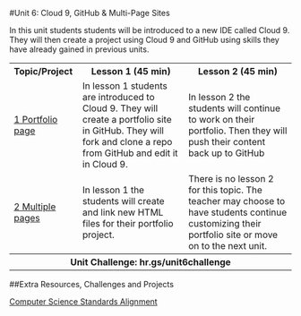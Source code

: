 #Unit 6: Cloud 9, GitHub & Multi-Page Sites 

In this unit students students will be introduced to a new IDE called Cloud 9. They will then create a project using Cloud 9 and GitHub using skills they have already gained in previous units.

<table>
<tr>
	<th align="left">Topic/Project</th>
	<th>Lesson 1 (45 min)</th>
	<th>Lesson 2 (45 min)</th>
</tr>
<tr>
	<td align="left"> <a href="topics/topic1">1 Portfolio page</a> </td>
	<td>In lesson 1 students are introduced to Cloud 9. They will create a portfolio site in GitHub. They will fork and clone a repo from GitHub and edit it in Cloud 9. </td>
	<td>In lesson 2 the students will continue to work on their portfolio. Then they will push their content back up to GitHub</td>
</tr>
<tr>
	<td align="left"> <a href="topics/topic2">2 Multiple pages </a> </td>
	<td>In lesson 1 the students will create and link new HTML files for their portfolio project. </td>
	<td>There is no lesson 2 for this topic. The teacher may choose to have students continue customizing their portfolio site or move on to the next unit. </td>
</tr>
<tr>
	<th align="center" colspan="3">Unit Challenge: hr.gs/unit6challenge </th>
</tr>


</table>


##Extra Resources, Challenges and Projects


[Computer Science Standards Alignment](csStandards.md)



